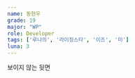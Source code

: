 ```yaml
---
name: 동현우
grade: 19
major: "WP"
role: Developer
tags: ['루나의', '라이징스타', '이즈', '미']
luna: 3
---
```

보이지 않는 뒷면